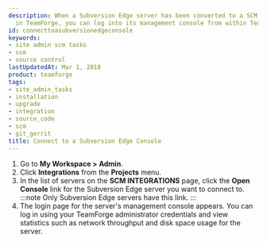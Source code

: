 ```yaml
---
description: When a Subversion Edge server has been converted to a SCM Integration server
  in TeamForge, you can log into its management console from within TeamForge.
id: connecttoasubversionedgeconsole
keywords:
- site admin scm tasks
- scm
- source control
lastUpdatedAt: Mar 1, 2018
product: teamforge
tags:
- site_admin_tasks
- installation
- upgrade
- integration
- source_code
- scm
- git_gerrit
title: Connect to a Subversion Edge Console
---
```



1. Go to **My Workspace > Admin**.
2. Click **Integrations** from the **Projects** menu.
3. In the list of servers on the **SCM INTEGRATIONS** page, click the **Open Console** link for the Subversion Edge server you want to connect to.
  :::note
  Only Subversion Edge servers have this link.
  :::
4. The login page for the server's management console appears. You can log in using your TeamForge administrator credentials and view statistics such as network throughput and disk space usage for the server.


